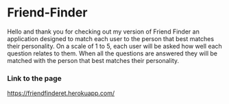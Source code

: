 # Friend-Finder

Hello and thank you for checking out my version of Friend Finder an application designed to match each user to the person that best matches their personality. On a scale of 1 to 5, each user will be asked how well each question relates to them. When all the questions are answered they will be matched with the person that best matches their personality.
### Link to the page
https://friendfinderet.herokuapp.com/
